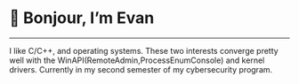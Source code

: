 # 👋 Bonjour, I’m Evan
---
I like C/C++, and operating systems. These two interests converge pretty well with the WinAPI(RemoteAdmin,ProcessEnumConsole) and kernel drivers. 
Currently in my second semester of my cybersecurity program.
<!---
EvanDesR/EvanDesR is a ✨ special ✨ repository because its `README.md` (this file) appears on your GitHub profile.
You can click the Preview link to take a look at your changes.
--->
